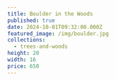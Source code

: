 ```yaml
---
title: Boulder in the Woods
published: true
date: 2024-10-01T09:32:00.000Z
featured_image: /img/boulder.jpg
collections:
  - trees-and-woods
height: 20
width: 16
price: 650
---
```

